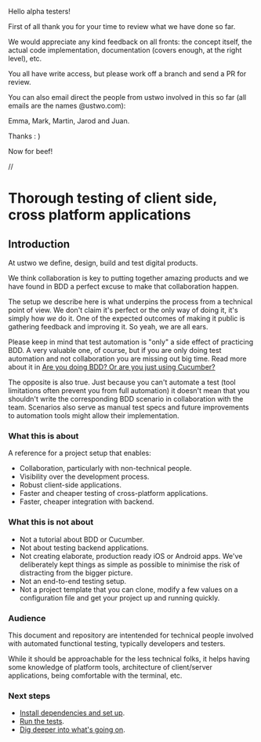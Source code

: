 Hello alpha testers!

First of all thank you for your time to review what we have done so far.

We would appreciate any kind feedback on all fronts: the concept itself, the actual code implementation, documentation (covers enough, at the right level), etc.

You all have write access, but please work off a branch and send a PR for review.

You can also email direct the people from ustwo involved in this so far (all emails are the names @ustwo.com):

Emma, Mark, Martin, Jarod and Juan.

Thanks : )

Now for beef!

//

# Thorough testing of client side, cross platform applications

## Introduction

At ustwo we define, design, build and test digital products.

We think collaboration is key to putting together amazing products and we have found in BDD a perfect excuse to make that collaboration happen.

The setup we describe here is what underpins the process from a technical point of view. We don't claim it's perfect or the only way of doing it, it's simply how *we* do it. One of the expected outcomes of making it public is gathering feedback and improving it. So yeah, we are all ears.

Please keep in mind that test automation is "only" a side effect of practicing BDD. A very valuable one, of course, but if you are only doing test automation and not collaboration you are missing out big time. Read more about it in [Are you doing BDD? Or are you just using Cucumber?](https://cukes.info/blog/2015/03/24/single-source-of-truth)

The opposite is also true. Just because you can't automate a test (tool limitations often prevent you from full automation) it doesn't mean that you shouldn't write the corresponding BDD scenario in collaboration with the team. Scenarios also serve as manual test specs and future improvements to automation tools might allow their implementation.

### What this is about

A reference for a project setup that enables:

 * Collaboration, particularly with non-technical people.
 * Visibility over the development process.
 * Robust client-side applications.
 * Faster and cheaper testing of cross-platform applications.
 * Faster, cheaper integration with backend.

### What this is not about

 * Not a tutorial about BDD or Cucumber.
 * Not about testing backend applications.
 * Not creating elaborate, production ready iOS or Android apps. We've deliberately kept things as simple as possible to minimise the risk of distracting from the bigger picture.
 * Not an end-to-end testing setup.
 * Not a project template that you can clone, modify a few values on a configuration file and get your project up and running quickly.

### Audience

This document and repository are intentended for technical people involved with automated functional testing, typically developers and testers.

While it should be approachable for the less technical folks, it helps having some knowledge of platform tools, architecture of client/server applications, being comfortable with the terminal, etc. 

### Next steps

 * [Install dependencies and set up](docs/setup.md).
 * [Run the tests](docs/running_tests.md).
 * [Dig deeper into what's going on](docs/overview.md).
